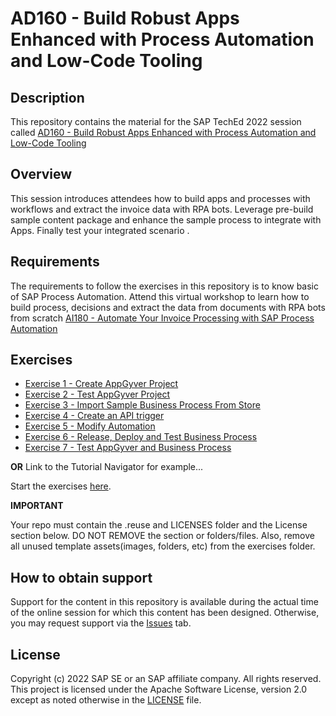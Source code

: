 # AD160 - Build Robust Apps Enhanced with Process Automation and Low-Code Tooling

## Description

This repository contains the material for the SAP TechEd 2022 session called [AD160 - Build Robust Apps Enhanced with Process Automation and Low-Code Tooling](https://go3.events.sap.com/sapteched/hybrid/2022/reg/flow/sap/saptech2022/sapteched2022catalog/page/catalog/session/1661198448374001X6GH)

## Overview

This session introduces attendees how to build apps and processes with workflows and extract the invoice data  with RPA bots. Leverage pre-build sample content package and enhance the sample process to integrate with Apps. Finally test your integrated scenario .

## Requirements

The requirements to follow the exercises in this repository is to know basic of SAP Process Automation. Attend this virtual workshop to learn how to build  process, decisions and extract the data from documents with RPA bots from scratch [AI180 - Automate Your Invoice Processing with SAP Process Automation](https://go3.events.sap.com/sapteched/hybrid/2022/reg/flow/sap/saptech2022/sapteched2022catalog/page/catalog/session/1661198041428001ExKO)

## Exercises

- [Exercise 1 - Create AppGyver Project](/exercises/1_CreateAppGyverProject)
- [Exercise 2 - Test AppGyver Project](/exercises/2_PublishActionProject)
- [Exercise 3 - Import Sample Business Process From Store](/exercises/3_ImportSampleProcess)
- [Exercise 4 - Create an API trigger](/exercises/4_CreateAPITrigger)
- [Exercise 5 - Modify Automation](/exercises/5_AddAction)
- [Exercise 6 - Release, Deploy and Test Business Process](/exercises/6_ReleaseAndDeployProcess)
- [Exercise 7 - Test AppGyver and Business Process](/exercises/7_E2ETesting)


**OR** Link to the Tutorial Navigator for example...

Start the exercises [here](https://developers.sap.com/tutorials/abap-environment-trial-onboarding.html).

**IMPORTANT**

Your repo must contain the .reuse and LICENSES folder and the License section below. DO NOT REMOVE the section or folders/files. Also, remove all unused template assets(images, folders, etc) from the exercises folder.

## How to obtain support

Support for the content in this repository is available during the actual time of the online session for which this content has been designed. Otherwise, you may request support via the [Issues](../../issues) tab.

## License
Copyright (c) 2022 SAP SE or an SAP affiliate company. All rights reserved. This project is licensed under the Apache Software License, version 2.0 except as noted otherwise in the [LICENSE](LICENSES/Apache-2.0.txt) file.
